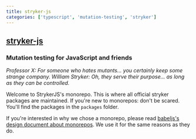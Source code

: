 ```yaml
---
title: stryker-js
categories: ['typescript', 'mutation-testing', 'stryker']
---
```

## [stryker-js](https://github.com/stryker-mutator/stryker-js)

### Mutation testing for JavaScript and friends


*Professor X: For someone who hates mutants... you certainly keep some strange company.*
*William Stryker: Oh, they serve their purpose... as long as they can be controlled.*

Welcome to StrykerJS's monorepo. This is where all official stryker packages are maintained.
If you're new to monorepos: don't be scared. You'll find the packages in the `packages` folder.

If you're interested in why we chose a monorepo, please read [babeljs's design document about monorepos](https://github.com/babel/babel/blob/master/doc/design/monorepo.md). We use it for the same reasons as they do.
